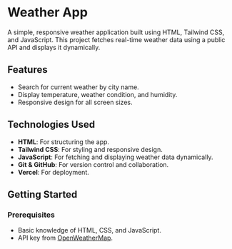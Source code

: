 # Weather App  

A simple, responsive weather application built using HTML, Tailwind CSS, and JavaScript. This project fetches real-time weather data using a public API and displays it dynamically.  

## Features  
- Search for current weather by city name.  
- Display temperature, weather condition, and humidity.  
- Responsive design for all screen sizes.  

## Technologies Used  
- **HTML**: For structuring the app.  
- **Tailwind CSS**: For styling and responsive design.  
- **JavaScript**: For fetching and displaying weather data dynamically.  
- **Git & GitHub**: For version control and collaboration.  
- **Vercel**: For deployment.  

## Getting Started  

### Prerequisites  
- Basic knowledge of HTML, CSS, and JavaScript.  
- API key from [OpenWeatherMap](https://openweathermap.org/api).  

<!-- ### Steps to Run the App Locally  
1. Clone the repository:  
   ```bash
   git clone https://github.com/yourusername/weather-app.git
   cd weather-app
 -->